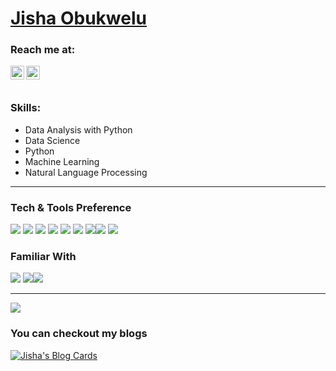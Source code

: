 # <a href="https://www.linkedin.com/in/jiobu1/">Jisha Obukwelu</a>

### Reach me at:
<a href="https://linkedin.com/in/jishaobukwelu">
  <img align="left" alt="Jisha's Linkdein" width="22px" src="https://cdn.jsdelivr.net/npm/simple-icons@v3/icons/linkedin.svg" />
</a>
<a href="https://github.com/jiobu1">
  <img align="left" alt="Jisha's Github" width="22px" src="https://cdn.jsdelivr.net/npm/simple-icons@v3/icons/github.svg" />
</a>
<br/>
<br/>

### Skills:
- Data Analysis with Python
- Data Science
- Python
- Machine Learning
- Natural Language Processing

-----

### Tech & Tools Preference
<img src="https://img.shields.io/badge/-Python-FFD43B?style=flat&logo=python&logoColor=4B8BBE"> <img src="https://img.shields.io/badge/-Postgresql-0064a5?style=flat&logo=postgresql&logoColor=848484"> <img src="https://img.shields.io/badge/-MongoDB-4db33d?style=flat&logo=mongodb&logoColor=3F3E42"> <img src="https://img.shields.io/badge/-MySQL-F29111?style=flat&logo=mysql&logoColor=00758F"> <img src="http://img.shields.io/badge/-Git-F1502F?style=flat&logo=git&logoColor=F1502F"> <img src="http://img.shields.io/badge/-Github-000000?style=flat&logo=github&logoColor=f34f29"> <img src="http://img.shields.io/badge/-Heroku-430098?style=flat&logo=heroku&logoColor=purple"><img src="http://img.shields.io/badge/-AWS RDS-131A22?style=flat&logo=awsrds&logoColor=orange"> <img src="http://img.shields.io/badge/-FastAPI-?style=flat&logo=fastapi&logoColor=white">

### Familiar With
<img src = "https://img.shields.io/badge/-HTML5-E34F26?style=flat&logo=html5&logoColor=white"> <img src = "https://img.shields.io/badge/-CSS3-1572B6?style=flat&logo=css3&logoColor=white"><img src="https://img.shields.io/badge/-Bootstrap-563D7C?style=flat&logo=bootstrap&logoColor=white">
***

<a href="https://github.com/jiobu1">
  <img src="https://github-readme-stats.vercel.app/api?username=jiobu1&show_icons=true&hide_border=true" />
</a>

### You can checkout my blogs

[![Jisha's Blog Cards](https://github-cards-external-blogs.souravdey777.vercel.app/getMediumBlogs?username=jishaobukwelu&type=horizontal)](https://medium.com/@jishaobukwelu)
